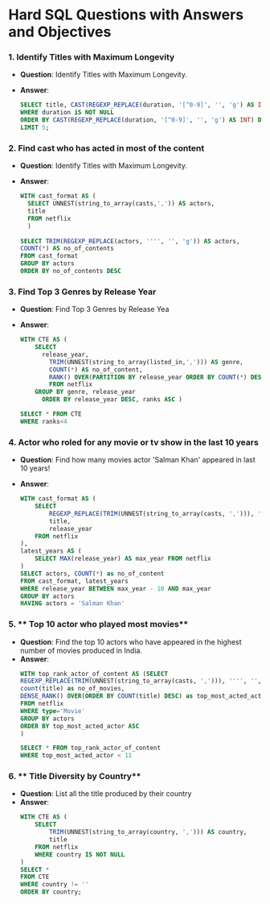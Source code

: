 <h1>Hard SQL Questions with Answers and Objectives </h1>


### 1. **Identify Titles with Maximum Longevity**

- **Question**:  Identify Titles with Maximum Longevity.

- **Answer**:
  ```sql
  SELECT title, CAST(REGEXP_REPLACE(duration, '[^0-9]', '', 'g') AS INT) FROM netflix
  WHERE duration iS NOT NULL	
  ORDER BY CAST(REGEXP_REPLACE(duration, '[^0-9]', '', 'g') AS INT) DESC 
  LIMIT 5;
  ```
    



### 2. **Find cast who has acted in most of the content**

- **Question**:  Identify Titles with Maximum Longevity.

- **Answer**:
  ```sql
  WITH cast_format AS (
  	SELECT UNNEST(string_to_array(casts,',')) AS actors, 
  	title 
  	FROM netflix
  	)
  	
  SELECT TRIM(REGEXP_REPLACE(actors, '''', '', 'g')) AS actors,
  COUNT(*) AS no_of_contents
  FROM cast_format
  GROUP BY actors
  ORDER BY no_of_contents DESC
  ```
    


### 3. **Find Top 3 Genres by Release Year**

- **Question**: Find Top 3 Genres by Release Yea

- **Answer**:
  ```sql
  WITH CTE AS (
      SELECT
        release_year,
  		  TRIM(UNNEST(string_to_array(listed_in,','))) AS genre,
  		  COUNT(*) AS no_of_content,
  		  RANK() OVER(PARTITION BY release_year ORDER BY COUNT(*) DESC) AS ranks
  		  FROM netflix 
      GROUP BY genre, release_year 
  		ORDER BY release_year DESC, ranks ASC )
  
  SELECT * FROM CTE
  WHERE ranks<4
  ```
    
### 4. **Actor who roled for any movie or tv show in the last 10 years**

- **Question**: Find how many movies actor 'Salman Khan' appeared in last 10 years!

- **Answer**:
  ```sql
  WITH cast_format AS (
      SELECT 
          REGEXP_REPLACE(TRIM(UNNEST(string_to_array(casts, ','))), '''', '', 'g') AS actors, 
          title,
          release_year
      FROM netflix
  ),
  latest_years AS (
      SELECT MAX(release_year) AS max_year FROM netflix
  )
  SELECT actors, COUNT(*) as no_of_content
  FROM cast_format, latest_years
  WHERE release_year BETWEEN max_year - 10 AND max_year
  GROUP BY actors
  HAVING actors = 'Salman Khan'
  ```

### 5. ** Top 10 actor who played most movies**

- **Question**: Find the top 10 actors who have appeared in the highest number of movies produced in India.
- **Answer**:
  ```sql
  WITH top_rank_actor_of_content AS (SELECT 
  REGEXP_REPLACE(TRIM(UNNEST(string_to_array(casts, ','))), '''', '', 'g') AS actors, 
  count(title) as no_of_movies,
  DENSE_RANK() OVER(ORDER BY COUNT(title) DESC) as top_most_acted_actor
  FROM netflix
  WHERE type='Movie'
  GROUP BY actors
  ORDER BY top_most_acted_actor ASC
  )
  
  SELECT * FROM top_rank_actor_of_content
  WHERE top_most_acted_actor < 11
  ```




### 6. ** Title Diversity by Country**

- **Question**: List all the title produced by their country 
- **Answer**:
  ```sql
  WITH CTE AS (
      SELECT 
          TRIM(UNNEST(string_to_array(country, ','))) AS country,
          title
      FROM netflix
      WHERE country IS NOT NULL
  )
  SELECT *
  FROM CTE
  WHERE country != ''
  ORDER BY country;
  ```



